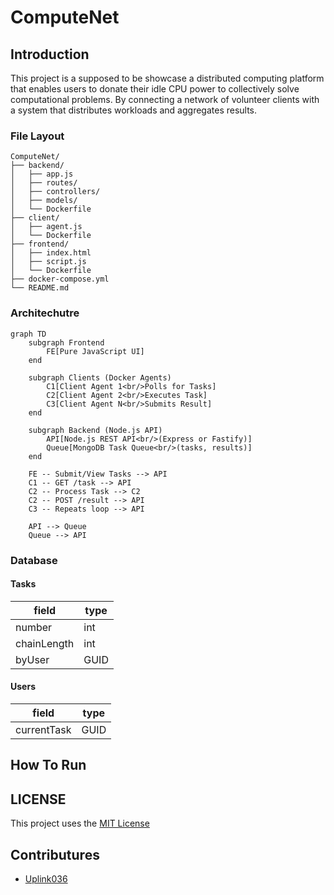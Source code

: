 # ComputeNet
## Introduction
This project is a supposed to be showcase a distributed computing platform that enables users to donate their idle CPU power to collectively solve computational problems. By connecting a network of volunteer clients with a system that distributes workloads and aggregates results.

### File Layout 
``` File Structure
ComputeNet/
├── backend/
│   ├── app.js
│   ├── routes/
│   ├── controllers/
│   ├── models/
│   └── Dockerfile
├── client/
│   ├── agent.js
│   └── Dockerfile
├── frontend/
│   ├── index.html
│   ├── script.js
│   └── Dockerfile
├── docker-compose.yml
└── README.md
```

### Architechutre

``` Mermaid
graph TD
    subgraph Frontend
        FE[Pure JavaScript UI]
    end

    subgraph Clients (Docker Agents)
        C1[Client Agent 1<br/>Polls for Tasks]
        C2[Client Agent 2<br/>Executes Task]
        C3[Client Agent N<br/>Submits Result]
    end

    subgraph Backend (Node.js API)
        API[Node.js REST API<br/>(Express or Fastify)]
        Queue[MongoDB Task Queue<br/>(tasks, results)]
    end

    FE -- Submit/View Tasks --> API
    C1 -- GET /task --> API
    C2 -- Process Task --> C2
    C2 -- POST /result --> API
    C3 -- Repeats loop --> API

    API --> Queue
    Queue --> API
```

### Database
#### Tasks
|field | type | 
| --- | --- |
|number | int|
|chainLength | int| 
|byUser | GUID |

#### Users
|field | type | 
| --- | --- |
| currentTask | GUID|


## How To Run
## LICENSE
This project uses the [MIT License](./LICENSE)

## Contributures
- [Uplink036](https://github.com/Uplink036)